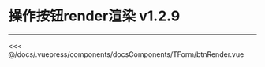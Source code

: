 # 操作按钮render渲染 <el-tag>v1.2.9</el-tag>

---

<common-code-format>
  <docsComponents-TForm-btnRender slot="source"></docsComponents-TForm-btnRender>
 <<< @/docs/.vuepress/components/docsComponents/TForm/btnRender.vue
</common-code-format>
